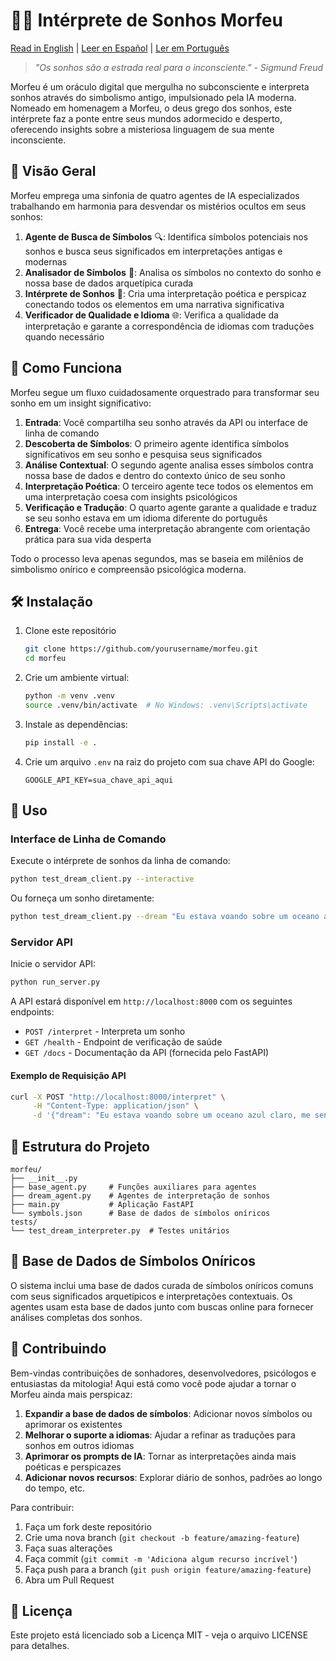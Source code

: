 # 🌙✨ Intérprete de Sonhos Morfeu

[Read in English](README.md) | [Leer en Español](README.es.md) | [Ler em Português](README.pt-br.md)

> *"Os sonhos são a estrada real para o inconsciente." - Sigmund Freud*

Morfeu é um oráculo digital que mergulha no subconsciente e interpreta sonhos através do simbolismo antigo, impulsionado pela IA moderna. Nomeado em homenagem a Morfeu, o deus grego dos sonhos, este intérprete faz a ponte entre seus mundos adormecido e desperto, oferecendo insights sobre a misteriosa linguagem de sua mente inconsciente.

## 🔮 Visão Geral

Morfeu emprega uma sinfonia de quatro agentes de IA especializados trabalhando em harmonia para desvendar os mistérios ocultos em seus sonhos:

1. **Agente de Busca de Símbolos** 🔍: Identifica símbolos potenciais nos sonhos e busca seus significados em interpretações antigas e modernas
2. **Analisador de Símbolos** 🧩: Analisa os símbolos no contexto do sonho e nossa base de dados arquetípica curada
3. **Intérprete de Sonhos** 📜: Cria uma interpretação poética e perspicaz conectando todos os elementos em uma narrativa significativa
4. **Verificador de Qualidade e Idioma** 🌐: Verifica a qualidade da interpretação e garante a correspondência de idiomas com traduções quando necessário

## 🌊 Como Funciona

Morfeu segue um fluxo cuidadosamente orquestrado para transformar seu sonho em um insight significativo:

1. **Entrada**: Você compartilha seu sonho através da API ou interface de linha de comando
2. **Descoberta de Símbolos**: O primeiro agente identifica símbolos significativos em seu sonho e pesquisa seus significados
3. **Análise Contextual**: O segundo agente analisa esses símbolos contra nossa base de dados e dentro do contexto único de seu sonho
4. **Interpretação Poética**: O terceiro agente tece todos os elementos em uma interpretação coesa com insights psicológicos
5. **Verificação e Tradução**: O quarto agente garante a qualidade e traduz se seu sonho estava em um idioma diferente do português
6. **Entrega**: Você recebe uma interpretação abrangente com orientação prática para sua vida desperta

Todo o processo leva apenas segundos, mas se baseia em milênios de simbolismo onírico e compreensão psicológica moderna.

## 🛠️ Instalação

1. Clone este repositório
   ```bash
   git clone https://github.com/yourusername/morfeu.git
   cd morfeu
   ```

2. Crie um ambiente virtual:
   ```bash
   python -m venv .venv
   source .venv/bin/activate  # No Windows: .venv\Scripts\activate
   ```

3. Instale as dependências:
   ```bash
   pip install -e .
   ```

4. Crie um arquivo `.env` na raiz do projeto com sua chave API do Google:
   ```
   GOOGLE_API_KEY=sua_chave_api_aqui
   ```

## 🚀 Uso

### Interface de Linha de Comando

Execute o intérprete de sonhos da linha de comando:

```bash
python test_dream_client.py --interactive
```

Ou forneça um sonho diretamente:

```bash
python test_dream_client.py --dream "Eu estava voando sobre um oceano azul claro, me sentindo livre e em paz."
```

### Servidor API

Inicie o servidor API:

```bash
python run_server.py
```

A API estará disponível em `http://localhost:8000` com os seguintes endpoints:
- `POST /interpret` - Interpreta um sonho
- `GET /health` - Endpoint de verificação de saúde
- `GET /docs` - Documentação da API (fornecida pelo FastAPI)

#### Exemplo de Requisição API

```bash
curl -X POST "http://localhost:8000/interpret" \
     -H "Content-Type: application/json" \
     -d '{"dream": "Eu estava voando sobre um oceano azul claro, me sentindo livre e em paz."}'
```

## 📁 Estrutura do Projeto

```
morfeu/
├── __init__.py
├── base_agent.py     # Funções auxiliares para agentes
├── dream_agent.py    # Agentes de interpretação de sonhos
├── main.py           # Aplicação FastAPI
└── symbols.json      # Base de dados de símbolos oníricos
tests/
└── test_dream_interpreter.py  # Testes unitários
```

## 💎 Base de Dados de Símbolos Oníricos

O sistema inclui uma base de dados curada de símbolos oníricos comuns com seus significados arquetípicos e interpretações contextuais. Os agentes usam esta base de dados junto com buscas online para fornecer análises completas dos sonhos.

## 🤝 Contribuindo

Bem-vindas contribuições de sonhadores, desenvolvedores, psicólogos e entusiastas da mitologia! Aqui está como você pode ajudar a tornar o Morfeu ainda mais perspicaz:

1. **Expandir a base de dados de símbolos**: Adicionar novos símbolos ou aprimorar os existentes
2. **Melhorar o suporte a idiomas**: Ajudar a refinar as traduções para sonhos em outros idiomas
3. **Aprimorar os prompts de IA**: Tornar as interpretações ainda mais poéticas e perspicazes
4. **Adicionar novos recursos**: Explorar diário de sonhos, padrões ao longo do tempo, etc.

Para contribuir:
1. Faça um fork deste repositório
2. Crie uma nova branch (`git checkout -b feature/amazing-feature`)
3. Faça suas alterações
4. Faça commit (`git commit -m 'Adiciona algum recurso incrível'`)
5. Faça push para a branch (`git push origin feature/amazing-feature`)
6. Abra um Pull Request

## 📜 Licença

Este projeto está licenciado sob a Licença MIT - veja o arquivo LICENSE para detalhes.
